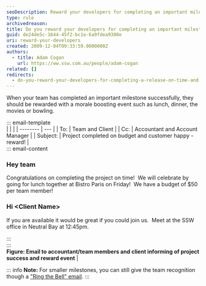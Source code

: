 ```yaml
---
seoDescription: Reward your developers for completing an important milestone on time and budget by celebrating with a morale-boosting event.
type: rule
archivedreason:
title: Do you reward your developers for completing an important milestone on time and budget?
guid: de24de5c-1644-45f2-bc1e-6a9fdea9300e
uri: reward-your-developers
created: 2009-12-04T09:33:59.0000000Z
authors:
  - title: Adam Cogan
    url: https://ww.ssw.com.au/people/adam-cogan
related: []
redirects:
  - do-you-reward-your-developers-for-completing-a-release-on-time-and-budget
---
```


When your team has completed an important milestone successfully, they should be rewarded with a morale boosting event such as lunch, dinner, the movies or bowling.

<!--endintro-->

::: email-template  
| | |
| -------- | --- |
| To: | Team and Client |
| Cc: | Accountant and Account Manager |
| Subject: | Project completed on budget and customer happy - reward! |  
::: email-content

### Hey team

Congratulations on completing the project on time!  We will celebrate by going for lunch together at Bistro Paris on Friday!  We have a budget of $50 per team member!

### Hi \<Client Name\>

If you are available it would be great if you could join us.  Meet at the SSW office in Neutral Bay at 12:45pm.

:::  
:::  
**Figure: Email to accountant/team members and client informing of project success and reward event** |

::: info
**Note:** For smaller milestones, you can still give the team recognition though a ["Ring the Bell" email](/do-you-ring-a-bell-or-similar-when-you-secure-a-big-deal-make-a-sale-or-get-some-great-feedback).
:::
